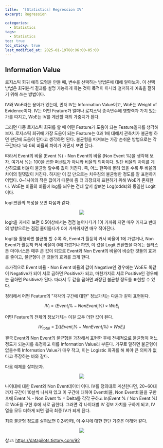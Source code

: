 ```yaml
---
title:  "[Statistics] Regression IV"
excerpt: Regression

categories:
  - Statistics
tags:
  - Statistics
toc: true
toc_sticky: true
last_modified_at: 2025-01-19T08:06:00-05:00
---
```


## Information Value

로지스틱 회귀 예측 모형을 만들 때, 변수를 선택하는 방법론에 대해 알아보자. 이 선택방법은 회귀분석 결과를 설명 가능하게 하는 것이 목적이 아니라 철저하게 예측을 잘하기 위해 쓰는 방법이다. 

IV와 WoE라는 용어가 있는데, 먼저 IV는 Information Value이고, WoE는 Weight of Evidence이다. IV는 어떤 Feature가 얼마나 로지스틱 종속변수에 영향력과 가치 있는가를 따지고, WoE는 IV를 계산할 때의 가중치가 된다. 

그러면 다중 로지스틱 회귀를 할 때 어떤 Feature가 도움이 되는 Feature일지를 생각해보자. 로지스틱 회귀에 가장 도움이 되는 Feature는 0과 1에 대해서 관측치가 불균형 하면 판단에 도움이 된다고 생각하면 된다. 불균형을 따져보는 가장 손쉬운 방법으로는 각 구간마다 1과 0의 비율의 차이가 어떤지 보면 된다. 

따라서 Event의 비율 (Event %) - Non Event의 비율 (Non Event %)을 생각해 보자. 여기서 %는 100을 곱한 퍼센트가 아니라 비율의 의미이다. 
일단 비율의 차이를 계산하므로 비율이 불균형 할수록 값이 커진다. 즉, 어느 한쪽에 몰려 있을 수록 두 비율의 차이의 절댓값이 커진다. 하지만 이 값 만으로는 치우침의 불균형한 정도를 잘 표현하기 어렵다. 0~1사이의 작은 값이기 때문에 좀 더 과장되게 표현하기 위해 WoE가 존재한다. WoE는 비율의 비율에 log를 씌우는 건데 앞서 살펴본 Log(odds)와 동일한 Logit이다. 

logit변환의 특성을 보면 다음과 같다. 

<p align="center"><img src="https://github.com/user-attachments/assets/a8be5511-9ed9-4639-8fe9-3d1d7b6934a2" height="" width=""></p>

logit을 자세히 보면 0.5이상에서는 점점 늘어나다가 1이 가까워 지면 매우 커지고 반대의 방향으로는 점점 줄어들다가 0에 가까워지면 매우 작아진다. 

logit을 활용하면 불균형 할 수록 즉, Event가 월등히 커서 비율이 1에 가깝거나, Non Event가 월등히 커서 비율이 0에 가깝거나 하면, 이 값을 Logit 변환했을 때에는 플러스든 마이너스든 매우 큰 값이 되므로 Event와 Non Event의 비율이 비슷한 것들의 효과를 줄이고, 불균형이 큰 것들의 효과를 크게 한다. 

추가적으로 Event 비율 - Non Event 비율의 값이 Negative인 경우에는 WoE도 똑같이 Negative가 되어 서로 곱하면 Positive가 되고, 마찬가지로 서로 Positive인 경우에는 곱하면 Positive가 된다. 따라서 두 값을 곱하면 과장된 불균형 정도를 표현할 수 있다. 

정리해서 어떤 Feature의 "각각의 구간에 대한" 정보가치는 다음과 같이 표현된다. 

$$IV_i=(Event_i\%-NonEvent_i\%) \times WoE_i$$ 

어떤 Feature의 전체의 정보가치는 이걸 모두 더한 값이 된다. 

$$IV_{total}=\sum((Event_i\%-NonEvent_i\%) \times WoE_i)$$

결국 Event와 Non Event의 불균형을 과장해서 표현한 후에 전체적으로 불균형이 어느정도가 되는지를 측정하고 이를 Information Value라 부른다. 거꾸로 말하면 불균형이 없을수록 Information Value가 매우 작고, 이는 Logistic 회귀를 해 봐야 큰 의미가 없다고 주장하는 바와 같다. 

다음 예제를 살펴보자. 

<p align="center"><img src="https://github.com/user-attachments/assets/373dd9a7-1b02-4e03-955a-8d8b205a27bf" height="" width=""></p>

나이대에 대한 Event와 Non Event데이터 이다. IV를 정의대로 계산한다면, 20~60대까지 구간이 10살씩 나눠져 있고 이 구간에 대하여 Event비율, Non Event비율을 구한 후에 Event % - Non Event % = Delta를 각각 구하고 ln(Event % / Non Event %)로 WoE를 구한 후에 서로 곱한다. 그러면 각 나이대별 IV 정보 가치를 구하게 되고, IV 열을 모두 더하게 되면 결국 최종 IV가 되게 된다. 

최종 불균형 정도를 살펴보면 0.24인데, 이 수치에 대한 판단 기준은 아래와 같다. 

<p align="center"><img src="https://github.com/user-attachments/assets/f5e8828e-ec84-424e-bfe9-a1c4a2a9e8ed" height="" width=""></p>

참고: https://datapilots.tistory.com/92









